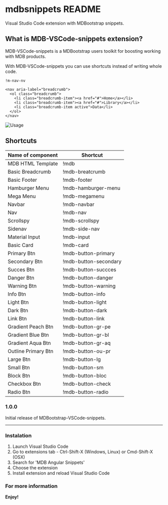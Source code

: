 # mdbsnippets README

Visual Studio Code extension with MDBootstrap snippets.

## What is MDB-VSCode-snippets extension?

MDB-VSCode-snippets is a MDBootstrap users toolkit for boosting working with MDB products.

With MDB-VSCode-snippets you can use shortcuts instead of writing whole code.

``` 
!m-nav-nv
```
```
<nav aria-label="breadcrumb">
  <ol class="breadcrumb">
    <li class="breadcrumb-item"><a href="#">Home</a></li>
    <li class="breadcrumb-item"><a href="#">Library</a></li>
    <li class="breadcrumb-item active">Data</li>
  </ol>
</nav>
```

![Usage](https://github.com/mdbootstrap/MDB-VSCode-snippets/blob/master/image/usage.gif)

## Shortcuts
Name of component | Shortcut
------------ | -------------
MDB HTML Template | !mdb
Basic Breadcrumb | !mdb-breatcrumb
Basic Footer | !mdb-footer
Hamburger Menu | !mdb-hamburger-menu
Mega Menu | !mdb-megamenu
Navbar | !mdb-navbar
Nav | !mdb-nav
Scrollspy | !mdb-scrollspy
Sidenav | !mdb-side-nav
Material Input | !mdb-input
Basic Card | !mdb-card
Primary Btn | !mdb-button-primary
Secondary Btn | !mdb-button-secondary
Succes Btn | !mdb-button-succces
Danger Btn | !mdb-button-danger
Warning Btn | !mdb-button-warning
Info Btn | !mdb-button-info
Light Btn | !mdb-button-light
Dark Btn | !mdb-button-dark
Link Btn | !mdb-button-link
Gradient Peach Btn | !mdb-button-gr-pe
Gradient Blue Btn | !mdb-button-gr-bl
Gradient Aqua Btn | !mdb-button-gr-aq
Outline Primary Btn | !mdb-button-ou-pr
Large Btn | !mdb-button-lg
Small Btn | !mdb-button-sm
Block Btn | !mdb-button-bloc
Checkbox Btn | !mdb-button-check
Radio Btn | !mdb-button-radio

### 1.0.0

Initial release of MDBootstrap-VSCode-snippets.

-----------------------------------------------------------------------------------------------------------

### Instalation 
1. Launch Visual Studio Code
2. Go to extensions tab - Ctrl-Shift-X (Windows, Linux) or Cmd-Shift-X (OSX)
3. Search for 'MDB Angular Snippets'
4. Choose the extension
5. Install extension and reload Visual Studio Code

### For more information

**Enjoy!**
